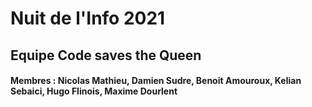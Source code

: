 # Nuit de l'Info 2021

## Equipe Code saves the Queen

#### Membres : Nicolas Mathieu, Damien Sudre, Benoit Amouroux, Kelian Sebaici, Hugo Flinois, Maxime Dourlent 
